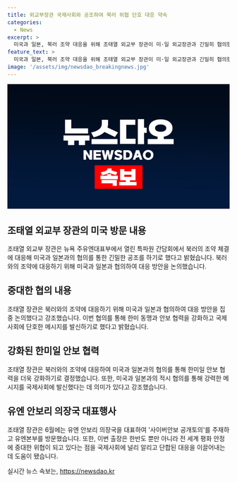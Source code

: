 ```yaml
---
title: 외교부장관 국제사회와 공조하여 북러 위협 단호 대응 약속
categories:
  - News
excerpt: >
  미국과 일본, 북러 조약 대응을 위해 조태열 외교부 장관이 미·일 외교장관과 긴밀히 협의했다고 21일 밝혔다. 조 장관은 북러의 조약 체결에 따른 대응으로 한미일 동맹과 안보 협력을 강화하며 국제사회에 강력한 메시지를 발신하겠다고 강조했다. 미·일 외교장관의 긴급 통화는 한미일 공조 체제의 증거로 받아들여졌으며, 조 장관은 이번 미국 방문을 통해 국제사회의 단합된 대응을 촉구하는 데 도움이 됐다고 평가했다.
feature_text: >
  미국과 일본, 북러 조약 대응을 위해 조태열 외교부 장관이 미·일 외교장관과 긴밀히 협의했다고 21일 밝혔다. 조 장관은 북러의 조약 체결에 따른 대응으로 한미일 동맹과 안보 협력을 강화하며 국제사회에 강력한 메시지를 발신하겠다고 강조했다. 미·일 외교장관의 긴급 통화는 한미일 공조 체제의 증거로 받아들여졌으며, 조 장관은 이번 미국 방문을 통해 국제사회의 단합된 대응을 촉구하는 데 도움이 됐다고 평가했다.
image: '/assets/img/newsdao_breakingnews.jpg'
---
```


<p><img src="/assets/img/newsdao_breakingnews.jpg" alt="firstkoreanews 속보" /></p>

<h2 data-ke-size="size26">조태열 외교부 장관의 미국 방문 내용</h2>

<p data-ke-size="size16">조태열 외교부 장관은 뉴욕 주유엔대표부에서 열린 특파원 간담회에서 북러의 조약 체결에 대응해 미국과 일본과의 협의를 통한 긴밀한 공조를 하기로 했다고 밝혔습니다. 북러와의 조약에 대응하기 위해 미국과 일본과 협의하여 대응 방안을 논의했습니다.</p>

<h2 data-ke-size="size26">중대한 협의 내용</h2>

<p data-ke-size="size16">조태열 장관은 북러와의 조약에 대응하기 위해 미국과 일본과 협의하여 대응 방안을 집중 논의했다고 강조했습니다. 이번 협의를 통해 한미 동맹과 안보 협력을 강화하고 국제사회에 단호한 메시지를 발신하기로 했다고 밝혔습니다.</p>

<h2 data-ke-size="size26">강화된 한미일 안보 협력</h2>

<p data-ke-size="size16">조태열 장관은 북러와의 조약에 대응하여 미국과 일본과의 협의를 통해 한미일 안보 협력을 더욱 강화하기로 결정했습니다. 또한, 미국과 일본과의 적시 협의를 통해 강력한 메시지를 국제사회에 발신했다는 데 의미가 있다고 강조했습니다.</p>

<h2 data-ke-size="size26">유엔 안보리 의장국 대표행사</h2>

<p data-ke-size="size16">조태열 장관은 6월에는 유엔 안보리 의장국을 대표하여 '사이버안보 공개토의'를 주재하고 유엔본부를 방문했습니다. 또한, 이번 출장은 한반도 뿐만 아니라 전 세계 평화 안정에 중대한 위협이 되고 있다는 점을 국제사회에 널리 알리고 단합된 대응을 이끌어내는 데 도움이 됐습니다.</p>
실시간 뉴스 속보는, <a href="https://newsdao.kr" rel="dofollow">https://newsdao.kr</a>


